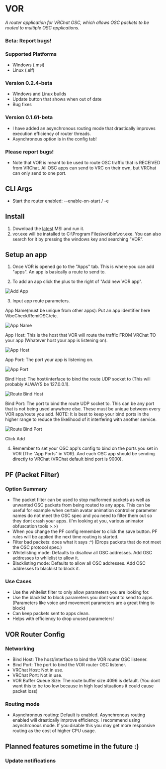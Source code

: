 # VOR

*A router application for VRChat OSC, which allows OSC packets to be routed to multiple OSC applications.*

### Beta: Report bugs!

### Supported Platforms
- Windows (.msi)
- Linux (.elf)

### Version 0.2.4-beta
- Windows and Linux builds
- Update button that shows when out of date
- Bug fixes

### Version 0.1.61-beta 
- I have added an asynchronous routing mode that drastically improves execution efficiency of router threads.
- Asynchronous option is in the config tab!
### Please report bugs!
- Note that VOR is meant to be used to route OSC traffic that is RECEIVED from VRChat. All OSC apps can send to VRC on their own, but VRChat can only send to one port.

## CLI Args

- Start the router enabled: --enable-on-start / -e

## Install

1. Download the [latest](https://github.com/SutekhVRC/VOR/releases/latest) MSI and run it.
2. vor.exe will be installed to C:\Program Files\vor\bin\vor.exe. You can also search for it by pressing the windows key and searching "VOR".

## Setup an app

1. Once VOR is opened go to the "Apps" tab. This is where you can add "apps". An app is basically a route to send to.

2. To add an app click the plus to the right of "Add new VOR app".

![Add App](./images/add_app1.png)

3. Input app route parameters.

App Name(must be unique from other apps): Put an app identifier here VibeCheck/RemiOSC/etc.

![App Name](./images/add_app_name.png)
    
App Host: This is the host that VOR will route the traffic FROM VRChat TO your app (Whatever host your app is listening on).
    
![App Host](./images/add_app_host.png)
    
App Port: The port your app is listening on.
    
![App Port](./images/add_app_port.png)
    
Bind Host: The host/interface to bind the route UDP socket to (This will probably ALWAYS be 127.0.0.1).
    
![Route Bind Host](./images/add_app_bind_host.png)
    
Bind Port: The port to bind the route UDP socket to. This can be any port that is not being used anywhere else. These must be unique between every VOR app/route you add. NOTE: It is best to keep your bind ports in the higher range to reduce the likelihood of it interfering with another service.
    
![Route Bind Port](./images/add_app_bind_port.png)
    
Click Add

4. Remember to set your OSC app's config to bind on the ports you set in VOR (The "App Ports" in VOR). And each OSC app should be sending directly to VRChat (VRChat default bind port is 9000).

## PF (Packet Filter)

### Option Summary
- The packet filter can be used to stop malformed packets as well as unwanted OSC packets from being routed to any apps. This can be useful for example when certain avatar animation controller parameter names do not meet the OSC spec and you need to filter them out so they dont crash your apps. (I'm looking at you, various animator obfuscation tools >.>)
- When you change the PF config remember to click the save button. PF rules will be applied the next time routing is started.
- Filter bad packets: does what it says :^) (Drops packets that do not meet the OSC protocol spec.)
- Whitelisting mode: Defaults to disallow all OSC addresses. Add OSC addresses to whilelist to allow it.
- Blacklisting mode: Defaults to allow all OSC addresses. Add OSC addresses to blacklist to block it.

### Use Cases
- Use the whitelist filter to only allow parameters you are looking for.
- Use the blacklist to block parameters you dont want to send to apps. (Parameters like voice and movement parameters are a great thing to block)
- Can keep packets sent to apps clean.
- Helps with efficiency to drop unused parameters!

## VOR Router Config

### Networking
- Bind Host: The host/interface to bind the VOR router OSC listener.
- Bind Port: The port to bind the VOR router OSC listener.
- VRChat Host: Not in use.
- VRChat Port: Not in use.
- VOR Buffer Queue Size: The route buffer size 4096 is default. (You dont want this to be too low because in high load situations it could cause packet loss)

### Routing mode
- Asynchronous routing: Default is enabled. Asynchronous routing enabled will drastically improve efficiency. I recommend using asynchronous mode. If you disable this you may get more responsive routing as the cost of higher CPU usage.

## Planned features sometime in the future :)

### Update notifications